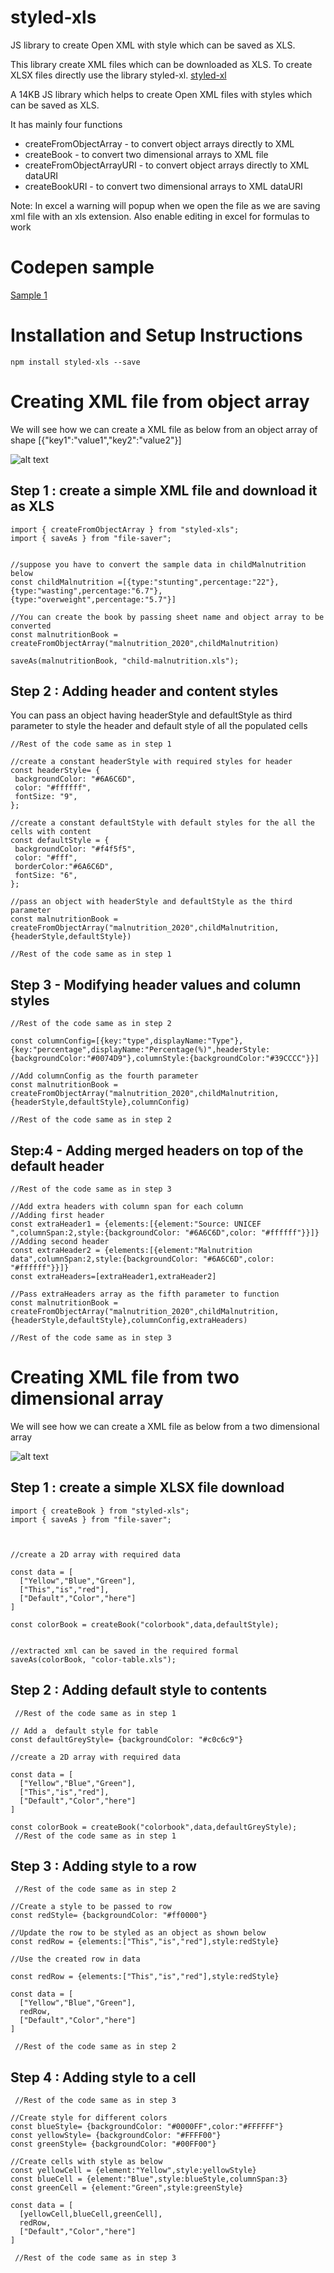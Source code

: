 # styled-xls

JS library to create Open XML with style which can be saved as XLS.

This library create XML files which can be downloaded as XLS. To create XLSX files directly use the library styled-xl.
[styled-xl](https://www.npmjs.com/package/styled-xl)

A 14KB JS library which helps to create Open XML files with styles which can be saved as XLS.

It has mainly four functions

- createFromObjectArray - to convert object arrays directly to XML
- createBook - to convert two dimensional arrays to XML file
- createFromObjectArrayURI - to convert object arrays directly to XML dataURI
- createBookURI - to convert two dimensional arrays to XML dataURI

Note: In excel a warning will popup when we open the file as we are saving xml file with an xls extension. Also enable editing in excel for formulas to work

# Codepen sample

[Sample 1](https://codepen.io/anish-antony/pen/zYpwpRv)

# Installation and Setup Instructions

`npm install styled-xls --save`

# Creating XML file from object array

We will see how we can create a XML file as below from an object array of shape [{"key1":"value1","key2":"value2"}]

![alt text](https://github.com/anish6777/styled-xls/blob/images/images/createObjectFromArray.JPG?raw=true)

## Step 1 : create a simple XML file and download it as XLS

```
import { createFromObjectArray } from "styled-xls";
import { saveAs } from "file-saver";


//suppose you have to convert the sample data in childMalnutrition below
const childMalnutrition =[{type:"stunting",percentage:"22"},{type:"wasting",percentage:"6.7"},{type:"overweight",percentage:"5.7"}]

//You can create the book by passing sheet name and object array to be converted
const malnutritionBook = createFromObjectArray("malnutrition_2020",childMalnutrition)

saveAs(malnutritionBook, "child-malnutrition.xls");

```

## Step 2 : Adding header and content styles

You can pass an object having headerStyle and defaultStyle as third parameter to style the header and default style of all the populated cells

```
//Rest of the code same as in step 1

//create a constant headerStyle with required styles for header
const headerStyle= {
 backgroundColor: "#6A6C6D",
 color: "#ffffff",
 fontSize: "9",
};

//create a constant defaultStyle with default styles for the all the cells with content
const defaultStyle = {
 backgroundColor: "#f4f5f5",
 color: "#fff",
 borderColor:"#6A6C6D",
 fontSize: "6",
};

//pass an object with headerStyle and defaultStyle as the third parameter
const malnutritionBook = createFromObjectArray("malnutrition_2020",childMalnutrition,{headerStyle,defaultStyle})

//Rest of the code same as in step 1
```

## Step 3 - Modifying header values and column styles

```
//Rest of the code same as in step 2

const columnConfig=[{key:"type",displayName:"Type"},{key:"percentage",displayName:"Percentage(%)",headerStyle:{backgroundColor:"#0074D9"},columnStyle:{backgroundColor:"#39CCCC"}}]

//Add columnConfig as the fourth parameter
const malnutritionBook = createFromObjectArray("malnutrition_2020",childMalnutrition,{headerStyle,defaultStyle},columnConfig)

//Rest of the code same as in step 2

```

## Step:4 - Adding merged headers on top of the default header

```
//Rest of the code same as in step 3

//Add extra headers with column span for each column
//Adding first header
const extraHeader1 = {elements:[{element:"Source: UNICEF ",columnSpan:2,style:{backgroundColor: "#6A6C6D",color: "#ffffff"}}]}
//Adding second header
const extraHeader2 = {elements:[{element:"Malnutrition data",columnSpan:2,style:{backgroundColor: "#6A6C6D",color: "#ffffff"}}]}
const extraHeaders=[extraHeader1,extraHeader2]

//Pass extraHeaders array as the fifth parameter to function
const malnutritionBook = createFromObjectArray("malnutrition_2020",childMalnutrition,{headerStyle,defaultStyle},columnConfig,extraHeaders)

//Rest of the code same as in step 3
```

# Creating XML file from two dimensional array

We will see how we can create a XML file as below from a two dimensional array

![alt text](https://github.com/anish6777/styled-xls/blob/images/images/createBook.JPG?raw=true)

## Step 1 : create a simple XLSX file download

```
import { createBook } from "styled-xls";
import { saveAs } from "file-saver";



//create a 2D array with required data

const data = [
  ["Yellow","Blue","Green"],
  ["This","is","red"],
  ["Default","Color","here"]
]

const colorBook = createBook("colorbook",data,defaultStyle);


//extracted xml can be saved in the required formal
saveAs(colorBook, "color-table.xls");

```

## Step 2 : Adding default style to contents

```
 //Rest of the code same as in step 1

// Add a  default style for table
const defaultGreyStyle= {backgroundColor: "#c0c6c9"}

//create a 2D array with required data

const data = [
  ["Yellow","Blue","Green"],
  ["This","is","red"],
  ["Default","Color","here"]
]

const colorBook = createBook("colorbook",data,defaultGreyStyle);
 //Rest of the code same as in step 1
```

## Step 3 : Adding style to a row

```
 //Rest of the code same as in step 2

//Create a style to be passed to row
const redStyle= {backgroundColor: "#ff0000"}

//Update the row to be styled as an object as shown below
const redRow = {elements:["This","is","red"],style:redStyle}

//Use the created row in data

const redRow = {elements:["This","is","red"],style:redStyle}

const data = [
  ["Yellow","Blue","Green"],
  redRow,
  ["Default","Color","here"]
]

 //Rest of the code same as in step 2
```

## Step 4 : Adding style to a cell

```
 //Rest of the code same as in step 3

//Create style for different colors
const blueStyle= {backgroundColor: "#0000FF",color:"#FFFFFF"}
const yellowStyle= {backgroundColor: "#FFFF00"}
const greenStyle= {backgroundColor: "#00FF00"}

//Create cells with style as below
const yellowCell = {element:"Yellow",style:yellowStyle}
const blueCell = {element:"Blue",style:blueStyle,columnSpan:3}
const greenCell = {element:"Green",style:greenStyle}

const data = [
  [yellowCell,blueCell,greenCell],
  redRow,
  ["Default","Color","here"]
]

 //Rest of the code same as in step 3
```
